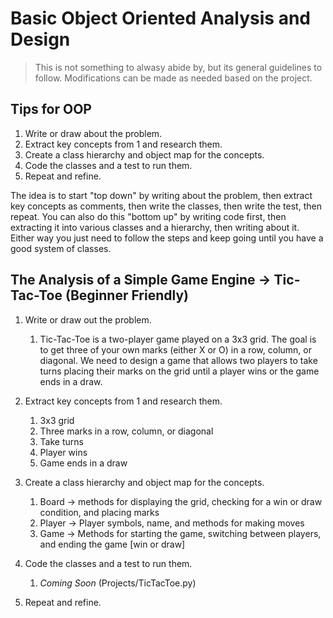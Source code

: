 # Basic Object Oriented Analysis and Design

> This is not something to alwasy abide by, but its general guidelines to follow. Modifications can be made as needed based on the project.

## Tips for OOP

1. Write or draw about the problem.
2. Extract key concepts from 1 and research them.
3. Create a class hierarchy and object map for the concepts.
4. Code the classes and a test to run them.
5. Repeat and refine.

The idea is to start "top down" by writing about the problem, then extract key concepts as comments, then write the classes, then write the test, then repeat. You can also do this "bottom up" by writing code first, then extracting it into various classes and a hierarchy, then writing about it. Either way you just need to follow the steps and keep going until you have a good system of classes.

## The Analysis of a Simple Game Engine -> Tic-Tac-Toe (Beginner Friendly)

1. Write or draw out the problem.
   1. Tic-Tac-Toe is a two-player game played on a 3x3 grid. The goal is to get three of your own marks (either X or O) in a row, column, or diagonal. We need to design a game that allows two players to take turns placing their marks on the grid until a player wins or the game ends in a draw.

2. Extract key concepts from 1 and research them.
   1.  3x3 grid
   2.  Three marks in a row, column, or diagonal
   3.  Take turns
   4.  Player wins
   5.  Game ends in a draw

3. Create a class hierarchy and object map for the concepts.
   1. Board -> methods for displaying the grid, checking for a win or draw condition, and placing marks
   2. Player -> Player symbols, name, and methods for making moves
   3. Game -> Methods for starting the game, switching between players, and ending the game [win or draw]

4. Code the classes and a test to run them.
   1. _Coming Soon_ (Projects/TicTacToe.py)

5. Repeat and refine.